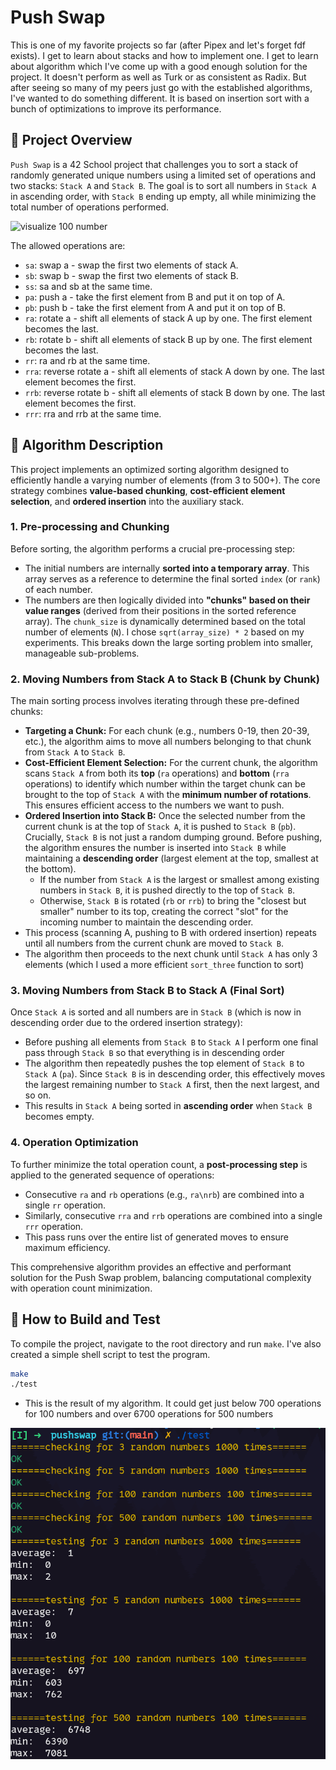 # Push Swap

This is one of my favorite projects so far (after Pipex and let's forget fdf exists). I get to learn about stacks and how to implement one. I get to learn about algorithm which I've come up with a good enough solution for the project. It doesn't perform as well as Turk or as consistent as Radix. But after seeing so many of my peers just go with the established algorithms, I've wanted to do something different. It is based on insertion sort with a bunch of optimizations to improve its performance.

## 🚀 Project Overview

`Push Swap` is a 42 School project that challenges you to sort a stack of randomly generated unique numbers using a limited set of operations and two stacks: `Stack A` and `Stack B`. The goal is to sort all numbers in `Stack A` in ascending order, with `Stack B` ending up empty, all while minimizing the total number of operations performed.

![visualize 100 number](./media/vis100.gif)

The allowed operations are:
* `sa`: swap a - swap the first two elements of stack A.
* `sb`: swap b - swap the first two elements of stack B.
* `ss`: sa and sb at the same time.
* `pa`: push a - take the first element from B and put it on top of A.
* `pb`: push b - take the first element from A and put it on top of B.
* `ra`: rotate a - shift all elements of stack A up by one. The first element becomes the last.
* `rb`: rotate b - shift all elements of stack B up by one. The first element becomes the last.
* `rr`: ra and rb at the same time.
* `rra`: reverse rotate a - shift all elements of stack A down by one. The last element becomes the first.
* `rrb`: reverse rotate b - shift all elements of stack B down by one. The last element becomes the first.
* `rrr`: rra and rrb at the same time.

## 🤖 Algorithm Description

This project implements an optimized sorting algorithm designed to efficiently handle a varying number of elements (from 3 to 500+). The core strategy combines **value-based chunking**, **cost-efficient element selection**, and **ordered insertion** into the auxiliary stack.

### 1. Pre-processing and Chunking

Before sorting, the algorithm performs a crucial pre-processing step:
* The initial numbers are internally **sorted into a temporary array**. This array serves as a reference to determine the final sorted `index` (or `rank`) of each number.
* The numbers are then logically divided into **"chunks" based on their value ranges** (derived from their positions in the sorted reference array). The `chunk_size` is dynamically determined based on the total number of elements (`N`). I chose `sqrt(array_size) * 2` based on my experiments. This breaks down the large sorting problem into smaller, manageable sub-problems.

### 2. Moving Numbers from Stack A to Stack B (Chunk by Chunk)

The main sorting process involves iterating through these pre-defined chunks:

* **Targeting a Chunk:** For each chunk (e.g., numbers 0-19, then 20-39, etc.), the algorithm aims to move all numbers belonging to that chunk from `Stack A` to `Stack B`.
* **Cost-Efficient Element Selection:** For the current chunk, the algorithm scans `Stack A` from both its **top** (`ra` operations) and **bottom** (`rra` operations) to identify which number within the target chunk can be brought to the top of `Stack A` with the **minimum number of rotations**. This ensures efficient access to the numbers we want to push.
* **Ordered Insertion into Stack B:** Once the selected number from the current chunk is at the top of `Stack A`, it is pushed to `Stack B` (`pb`). Crucially, `Stack B` is not just a random dumping ground. Before pushing, the algorithm ensures the number is inserted into `Stack B` while maintaining a **descending order** (largest element at the top, smallest at the bottom).
    * If the number from `Stack A` is the largest or smallest among existing numbers in `Stack B`, it is pushed directly to the top of `Stack B`.
    * Otherwise, `Stack B` is rotated (`rb` or `rrb`) to bring the "closest but smaller" number to its top, creating the correct "slot" for the incoming number to maintain the descending order.
* This process (scanning A, pushing to B with ordered insertion) repeats until all numbers from the current chunk are moved to `Stack B`.
* The algorithm then proceeds to the next chunk until `Stack A` has only 3 elements (which I used a more efficient `sort_three` function to sort)

### 3. Moving Numbers from Stack B to Stack A (Final Sort)

Once `Stack A` is sorted and all numbers are in `Stack B` (which is now in descending order due to the ordered insertion strategy):

* Before pushing all elements from `Stack B` to `Stack A` I perform one final pass through `Stack B` so that everything is in descending order
* The algorithm then repeatedly pushes the top element of `Stack B` to `Stack A` (`pa`). Since `Stack B` is in descending order, this effectively moves the largest remaining number to `Stack A` first, then the next largest, and so on.
* This results in `Stack A` being sorted in **ascending order** when `Stack B` becomes empty.

### 4. Operation Optimization

To further minimize the total operation count, a **post-processing step** is applied to the generated sequence of operations:
* Consecutive `ra` and `rb` operations (e.g., `ra\nrb`) are combined into a single `rr` operation.
* Similarly, consecutive `rra` and `rrb` operations are combined into a single `rrr` operation.
* This pass runs over the entire list of generated moves to ensure maximum efficiency.

This comprehensive algorithm provides an effective and performant solution for the Push Swap problem, balancing computational complexity with operation count minimization.

## 🔨 How to Build and Test

To compile the project, navigate to the root directory and run `make`. I've also created a simple shell script to test the program.

```bash
make
./test
```

* This is the result of my algorithm. It could get just below 700 operations for 100 numbers and over 6700 operations for 500 numbers

![result image](./media/result.png)
